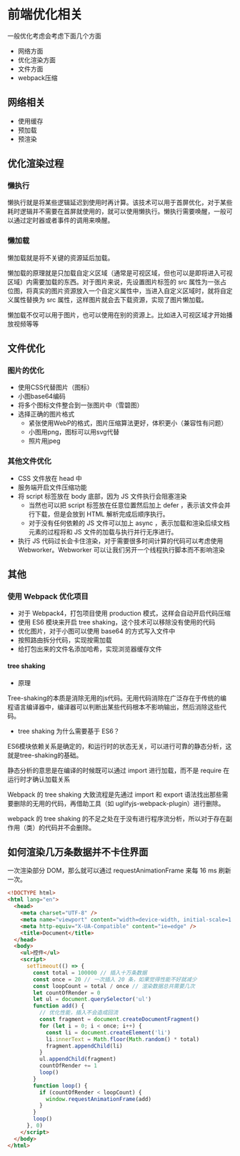 # 前端优化相关

一般优化考虑会考虑下面几个方面

* 网络方面
* 优化渲染方面
* 文件方面
* webpack压缩

## 网络相关

* 使用缓存
* 预加载
* 预渲染

## 优化渲染过程

### 懒执行

懒执行就是将某些逻辑延迟到使用时再计算。该技术可以用于首屏优化，对于某些耗时逻辑并不需要在首屏就使用的，就可以使用懒执行。懒执行需要唤醒，一般可以通过定时器或者事件的调用来唤醒。

### 懒加载

懒加载就是将不关键的资源延后加载。

懒加载的原理就是只加载自定义区域（通常是可视区域，但也可以是即将进入可视区域）内需要加载的东西。对于图片来说，先设置图片标签的 src 属性为一张占位图，将真实的图片资源放入一个自定义属性中，当进入自定义区域时，就将自定义属性替换为 src 属性，这样图片就会去下载资源，实现了图片懒加载。

懒加载不仅可以用于图片，也可以使用在别的资源上。比如进入可视区域才开始播放视频等等

## 文件优化

### 图片的优化

* 使用CSS代替图片（图标）
* 小图base64编码
* 将多个图标文件整合到一张图片中（雪碧图）
* 选择正确的图片格式
  * 紧张使用WebP的格式，图片压缩算法更好，体积更小（兼容性有问题）
  * 小图用png，图标可以用svg代替
  * 照片用jpeg

### 其他文件优化

* CSS 文件放在 head 中
* 服务端开启文件压缩功能
* 将 script 标签放在 body 底部，因为 JS 文件执行会阻塞渲染
  * 当然也可以把 script 标签放在任意位置然后加上 defer ，表示该文件会并行下载，但是会放到 HTML 解析完成后顺序执行。
  * 对于没有任何依赖的 JS 文件可以加上 async ，表示加载和渲染后续文档元素的过程将和 JS 文件的加载与执行并行无序进行。
* 执行 JS 代码过长会卡住渲染，对于需要很多时间计算的代码可以考虑使用 Webworker。Webworker 可以让我们另开一个线程执行脚本而不影响渲染

## 其他

### 使用 Webpack 优化项目

* 对于 Webpack4，打包项目使用 production 模式，这样会自动开启代码压缩
* 使用 ES6 模块来开启 tree shaking，这个技术可以移除没有使用的代码
* 优化图片，对于小图可以使用 base64 的方式写入文件中
* 按照路由拆分代码，实现按需加载
* 给打包出来的文件名添加哈希，实现浏览器缓存文件

#### tree shaking

* 原理

Tree-shaking的本质是消除无用的js代码。无用代码消除在广泛存在于传统的编程语言编译器中，编译器可以判断出某些代码根本不影响输出，然后消除这些代码。

* tree shaking 为什么需要基于 ES6？

ES6模块依赖关系是确定的，和运行时的状态无关，可以进行可靠的静态分析，这就是tree-shaking的基础。

静态分析的意思是在编译的时候既可以通过 import 进行加载，而不是 require 在运行时才确认加载关系

Webpack 的 tree shaking 大致流程是先通过 import 和 export 语法找出那些需要删除的无用的代码，再借助工具（如 uglifyjs-webpack-plugin）进行删除。

webpack 的 tree shaking 的不足之处在于没有进行程序流分析，所以对于存在副作用（类）的代码并不会删除。

## 如何渲染几万条数据并不卡住界面

一次渲染部分 DOM，那么就可以通过 requestAnimationFrame 来每 16 ms 刷新一次。

```HTML
<!DOCTYPE html>
<html lang="en">
  <head>
    <meta charset="UTF-8" />
    <meta name="viewport" content="width=device-width, initial-scale=1.0" />
    <meta http-equiv="X-UA-Compatible" content="ie=edge" />
    <title>Document</title>
  </head>
  <body>
    <ul>控件</ul>
    <script>
      setTimeout(() => {
        const total = 100000 // 插入十万条数据
        const once = 20 // 一次插入 20 条，如果觉得性能不好就减少
        const loopCount = total / once // 渲染数据总共需要几次
        let countOfRender = 0
        let ul = document.querySelector('ul')
        function add() {
          // 优化性能，插入不会造成回流
          const fragment = document.createDocumentFragment()
          for (let i = 0; i < once; i++) {
            const li = document.createElement('li')
            li.innerText = Math.floor(Math.random() * total)
            fragment.appendChild(li)
          }
          ul.appendChild(fragment)
          countOfRender += 1
          loop()
        }
        function loop() {
          if (countOfRender < loopCount) {
            window.requestAnimationFrame(add)
          }
        }
        loop()
      }, 0)
    </script>
  </body>
</html>
```
